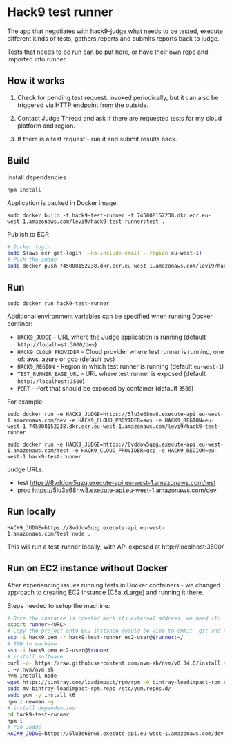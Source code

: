 # Hack9 test runner

The app that negotiates with hack9-judge what needs to be tested, execute different kinds of tests, gathers reports and submits reports back to judge.

Tests that needs to be run can be put here, or have their own repo and imported into runner.

## How it works

1. Check for pending test request: invoked periodically, but it can also be triggered via HTTP endpoint from the outside.

2. Contact Judge Thread and ask if there are requested tests for my cloud platform and region.

3. If there is a test request - run it and submit results back.

## Build

Install dependencies

```npm install```

Application is packed in Docker image.

```sudo docker build -t hack9-test-runner -t 745008152238.dkr.ecr.eu-west-1.amazonaws.com/levi9/hack9-test-runner:test .```

Publish to ECR

``` Bash
# Docker login
sudo $(aws ecr get-login --no-include-email --region eu-west-1)
# Push the image
sudo docker push 745008152238.dkr.ecr.eu-west-1.amazonaws.com/levi9/hack9-test-runner
```

## Run

```sudo docker run hack9-test-runner```

Additional environment variables can be specified when running Docker continer:

* `HACK9_JUDGE` - URL where the Judge application is running (default `http://localhost:3000/dev`)
* `HACK9_CLOUD_PROVIDER` - Cloud provider where test runner is running, one of: aws, azure or gcp (default `aws`)
* `HACK9_REGION` - Region in which test runner is running (default `eu-west-1`)
* `TEST_RUNNER_BASE_URL` - URL where test runner is exposed (default `http://localhost:3500`)
* `PORT` - Port that should be exposed by container (default `3500`)

For example:

```sudo docker run -e HACK9_JUDGE=https://5lu3e68nw8.execute-api.eu-west-1.amazonaws.com/dev -e HACK9_CLOUD_PROVIDER=aws -e HACK9_REGION=eu-west-1 745008152238.dkr.ecr.eu-west-1.amazonaws.com/levi9/hack9-test-runner```

```sudo docker run -e HACK9_JUDGE=https://8vddow5qzg.execute-api.eu-west-1.amazonaws.com/test -e HACK9_CLOUD_PROVIDER=gcp -e HACK9_REGION=eu-west-1 hack9-test-runner```

Judge URLs:
* test https://8vddow5qzg.execute-api.eu-west-1.amazonaws.com/test
* prod https://5lu3e68nw8.execute-api.eu-west-1.amazonaws.com/dev

## Run locally

```HACK9_JUDGE=https://8vddow5qzg.execute-api.eu-west-1.amazonaws.com/test node .```

This will run a test-runner locally, with API exposed at http://localhost:3500/

## Run on EC2 instance without Docker

After experiencing issues running tests in Docker containers - we changed approach to creating EC2 instance (C5a xLarge) and running it there.

Steps needed to setup the machine:

``` Bash
# Once the instance is created mark its external address, we need it:
export runner=<URL>
# Copy the project onto EC2 instance (would be wise to ommit .git and node_modules directories)
scp -i hack9.pem -r hack9-test-runner ec2-user@$runner:~/
# SSH to machine
ssh -i hack9.pem ec2-user@$runner
# install software
curl -o- https://raw.githubusercontent.com/nvm-sh/nvm/v0.34.0/install.sh | bash
. ~/.nvm/nvm.sh
nvm install node
wget https://bintray.com/loadimpact/rpm/rpm -O bintray-loadimpact-rpm.repo
sudo mv bintray-loadimpact-rpm.repo /etc/yum.repos.d/
sudo yum -y install k6
npm i newman -g
# install dependencies
cd hack9-test-runner
npm i
# run Judge
HACK9_JUDGE=https://5lu3e68nw8.execute-api.eu-west-1.amazonaws.com/dev TEST_RUNNER_BASE_URL=$runner:3500 node .
```
